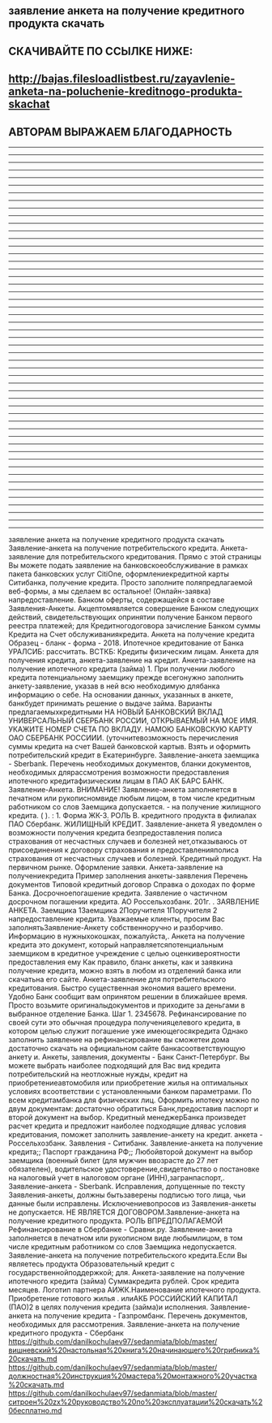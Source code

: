 заявление анкета на получение кредитного продукта скачать
--------------------------------------------------
СКАЧИВАЙТЕ ПО ССЫЛКЕ НИЖЕ:
--------------------------------------------------
http://bajas.filesloadlistbest.ru/zayavlenie-anketa-na-poluchenie-kreditnogo-produkta-skachat
--------------------------------------------------
АВТОРАМ ВЫРАЖАЕМ БЛАГОДАРНОСТЬ
--------------------------------------------------
--------------------------------------------------
--------------------------------------------------
--------------------------------------------------
--------------------------------------------------
--------------------------------------------------
--------------------------------------------------
--------------------------------------------------
--------------------------------------------------
--------------------------------------------------
--------------------------------------------------
--------------------------------------------------
--------------------------------------------------
--------------------------------------------------
--------------------------------------------------
--------------------------------------------------
--------------------------------------------------
--------------------------------------------------
--------------------------------------------------
--------------------------------------------------
--------------------------------------------------
--------------------------------------------------
--------------------------------------------------
--------------------------------------------------
--------------------------------------------------
--------------------------------------------------
--------------------------------------------------
--------------------------------------------------
--------------------------------------------------
--------------------------------------------------
--------------------------------------------------
--------------------------------------------------
--------------------------------------------------
--------------------------------------------------
--------------------------------------------------
--------------------------------------------------
--------------------------------------------------
--------------------------------------------------
--------------------------------------------------
--------------------------------------------------
--------------------------------------------------
--------------------------------------------------
--------------------------------------------------
--------------------------------------------------
--------------------------------------------------
--------------------------------------------------
--------------------------------------------------
--------------------------------------------------
--------------------------------------------------
--------------------------------------------------
--------------------------------------------------
--------------------------------------------------
заявление анкета на получение кредитного продукта скачать Заявление-анкета на получение потребительского кредита. Анкета-заявление для потребительского кредитования. Прямо с этой страницы Вы можете подать заявление на банковскоеобслуживание в рамках пакета банковских услуг CitiOne, оформлениекредитной карты Ситибанка, получение кредита. Просто заполните поляпредлагаемой веб-формы, а мы сделаем вс остальное! (Онлайн-заявка) напредоставление. Банком оферты, содержащейся в составе Заявления-Анкеты. Акцептомявляется совершение Банком следующих действий, свидетельствующих опринятии  получение Банком первого реестра платежей; для Кредитногодоговора  зачисление Банком суммы Кредита на Счет обслуживаниякредита. Анкета на получение кредита  Образец - бланк - форма - 2018. Ипотечное кредитование от Банка УРАЛСИБ: рассчитать. ВСТКБ: Кредиты физическим лицам. Анкета для получения кредита, анкета-заявление на кредит. Анкета-заявление на получение ипотечного кредита (займа) 1. При получении любого кредита потенциальному заемщику прежде всегонужно заполнить анкету-заявление, указав в ней всю необходимую длябанка информацию о себе. На основании данных, указанных в анкете, банкбудет принимать решение о выдаче займа. Варианты предлагаемыхкредитными
НА НОВЫЙ БАНКОВСКИЙ ВКЛАД УНИВЕРСАЛЬНЫЙ СБЕРБАНК РОССИИ, ОТКРЫВАЕМЫЙ НА МОЕ ИМЯ. УКАЖИТЕ НОМЕР СЧЕТА ПО ВКЛАДУ. НАМОЮ БАНКОВСКУЮ КАРТУ ОАО СБЕРБАНК РОССИИИ. (уточнитевозможность перечисления суммы кредита на счет Вашей банковской картыв. Взять и оформить потребительский кредит в Екатеринбурге. Заявление-анкета заемщика - Sberbank. Перечень необходимых документов, бланки документов, необходимых длярассмотрения возможности предоставления ипотечного кредитафизическим лицам в ПАО АК БАРС БАНК. Заявление-Анкета. ВНИМАНИЕ! Заявление-анкета заполняется в печатном или рукописномвиде любым лицом, в том числе кредитным работником со слов Заемщика допускается. - на получение жилищного кредита. ( ). : 1. Форма ЖК-3. РОЛЬ В. кредитного продукта в филиалах ПАО Сбербанк. ЖИЛИЩНЫЙ КРЕДИТ. Заявление-анкета   Я уведомлен о возможности получения кредита безпредоставления полиса страхования от несчастных случаев и болезней нет,отказываюсь от присоединения к договору страхования и предоставленияполиса страхования от несчастных случаев и болезней. Кредитный продукт. На первичном рынке. Оформление заявки. Анкета-заявление на получениекредита  Пример заполнения анкеты-заявления  Перечень документов Типовой кредитный договор  Справка о доходах по форме Банка. Досрочноепогашение кредита. Заявление о частичном досрочном погашении кредита. АО Россельхозбанк.   201г.  . ЗАЯВЛЕНИЕ АНКЕТА. Заемщика 1Заемщика 2Поручителя 1Поручителя 2 напредоставление кредита. Уважаемые клиенты, просим Вас заполнятьЗаявление-Анкету собственноручно и разборчиво. Информацию в нужныхокошках, пожалуйста,. Анкета на получение кредита  это документ, который направляетсяпотенциальным заемщиком в кредитное учреждение с целью оценкивероятности предоставления ему  Как правило, бланк анкеты, как и заявкина получение кредита, можно взять в любом из отделений банка или скачатьна его сайте.
Анкета-заявление для потребительского кредитования. Быстро существенная экономия вашего времени. Удобно  Банк сообщит вам опринятом решении в ближайшее время. Просто  возьмите оригиналыдокументов и приходите за деньгами в выбранное отделение Банка. Шаг 1. 2345678. Рефинансирование по своей сути  это обычная процедура полученияцелевого кредита, в котором целью служит погашение уже имеющегосякредита  Однако заполнить заявление на рефинансирование вы сможетеи дома  достаточно скачать на официальном сайте банкасоответствующую анкету и. Анкеты, заявления, документы - Банк Санкт-Петербург. Вы можете выбрать наиболее подходящий для Вас вид кредита потребительский на неотложные нужды, кредит на приобретениеавтомобиля или приобретение жилья на оптимальных условиях всоответствии с установленными банком параметрами. По всем кредитамбанка для физических лиц. Оформить ипотеку можно по двум документам: достаточно обратиться Банк,предоставив паспорт и второй документ на выбор. Кредитный менеджерБанка произведет расчет кредита и предложит наиболее подходящие длявас условия кредитования, поможет заполнить заявление-анкету на кредит. анкета - Россельхозбанк. Заявления - Ситибанк. Заявление-анкета на получение кредита;; Паспорт гражданина РФ;; Любойвторой документ на выбор заемщика (военный билет (для мужчин ввозрасте до 27 лет обязателен), водительское удостоверение,свидетельство о постановке на налоговый учет в налоговом органе (ИНН),загранпаспорт,. Заявление-анкета - Sberbank. Исправления, допущенные по тексту Заявления-анкеты, должны бытьзаверены подписью того лица, чьи данные были исправлены. Исключениевопросов из Заявления-анкеты не допускается. НЕ ЯВЛЯЕТСЯ ДОГОВОРОМ.Заявление-анкета на получение кредитного продукта. РОЛЬ ВПРЕДПОЛАГАЕМОЙ
Рефинансирование в Сбербанке - Сравни.ру. Заявление-анкета заполняется в печатном или рукописном виде любымлицом, в том числе кредитным работником со слов Заемщика  недопускается. Заявление-анкета на получение потребительского кредита.Если Вы являетесь  продукта Образовательный кредит с государственнойподдержкой; для. Анкета-заявление на получение ипотечного кредита (займа)  Суммакредита рублей. Срок кредита месяцев. Логотип партнера АИЖК.Наименование ипотечного продукта. Приобретение готового жилья . илиАКБ РОССИЙСКИЙ КАПИТАЛ (ПАО)2 в целях получения кредита (займа)и исполнения. Заявление-анкета на получение кредита - Газпромбанк. Перечень документов, необходимых для рассмотрения. Заявление-анкета на получение кредитного продукта - Сбербанк
https://github.com/danilkochulaev97/sedanmiata/blob/master/вишневский%20настольная%20книга%20начинающего%20грибника%20скачать.md
https://github.com/danilkochulaev97/sedanmiata/blob/master/должностная%20инструкция%20мастера%20монтажного%20участка%20скачать.md
https://github.com/danilkochulaev97/sedanmiata/blob/master/ситроен%20zx%20руководство%20по%20эксплуатации%20скачать%20бесплатно.md